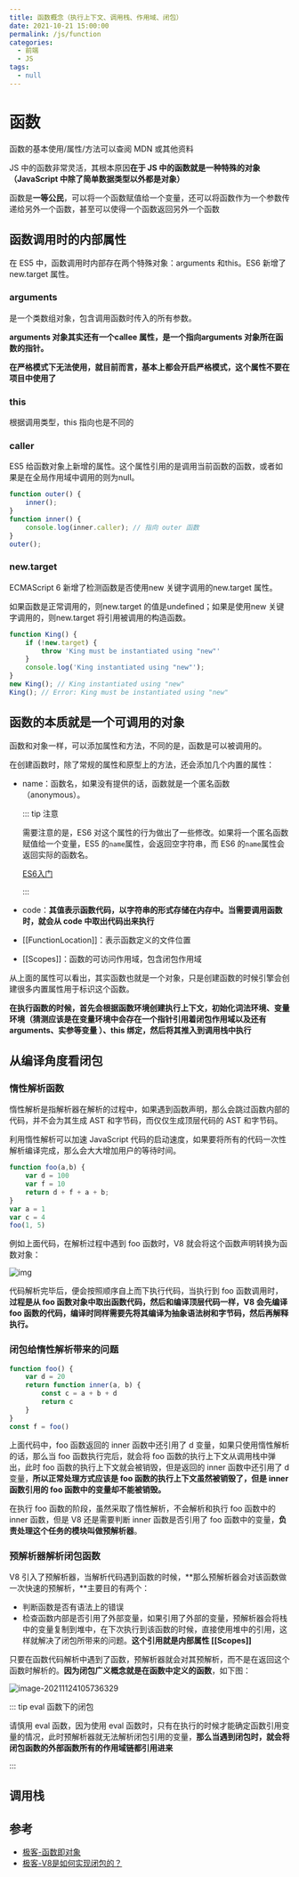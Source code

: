 ```yaml
---
title: 函数概念（执行上下文、调用栈、作用域、闭包）
date: 2021-10-21 15:00:00
permalink: /js/function
categories: 
  - 前端
  - JS
tags: 
  - null
---
```


# 函数

函数的基本使用/属性/方法可以查阅 MDN 或其他资料

JS 中的函数非常灵活，其根本原因**在于 JS 中的函数就是一种特殊的对象（JavaScript 中除了简单数据类型以外都是对象）**

函数是**一等公民**，可以将一个函数赋值给一个变量，还可以将函数作为一个参数传递给另外一个函数，甚至可以使得一个函数返回另外一个函数

## 函数调用时的内部属性

在 ES5 中，函数调用时内部存在两个特殊对象：arguments 和this。ES6 新增了 new.target 属性。

### arguments

是一个类数组对象，包含调用函数时传入的所有参数。

**arguments 对象其实还有一个callee 属性，是一个指向arguments 对象所在函数的指针。**

**在严格模式下无法使用，就目前而言，基本上都会开启严格模式，这个属性不要在项目中使用了**

### this

根据调用类型，this 指向也是不同的

### caller

ES5 给函数对象上新增的属性。这个属性引用的是调用当前函数的函数，或者如果是在全局作用域中调用的则为null。

```js
function outer() {
	inner();
}
function inner() {
	console.log(inner.caller); // 指向 outer 函数
}
outer();
```

### new.target

ECMAScript 6 新增了检测函数是否使用new 关键字调用的new.target 属性。

如果函数是正常调用的，则new.target 的值是undefined；如果是使用new 关键字调用的，则new.target 将引用被调用的构造函数。

```js
function King() {
	if (!new.target) {
		throw 'King must be instantiated using "new"'
	}
	console.log('King instantiated using "new"');
}
new King(); // King instantiated using "new"
King(); // Error: King must be instantiated using "new"
```

## 函数的本质就是一个可调用的对象

函数和对象一样，可以添加属性和方法，不同的是，函数是可以被调用的。

在创建函数时，除了常规的属性和原型上的方法，还会添加几个内置的属性：

* name：函数名，如果没有提供的话，函数就是一个匿名函数（anonymous）。

  ::: tip 注意

  需要注意的是，ES6 对这个属性的行为做出了一些修改。如果将一个匿名函数赋值给一个变量，ES5 的`name`属性，会返回空字符串，而 ES6 的`name`属性会返回实际的函数名。

  [ES6入门](https://es6.ruanyifeng.com/#docs/function#name-%E5%B1%9E%E6%80%A7)

  :::

* code：**其值表示函数代码，以字符串的形式存储在内存中。当需要调用函数时，就会从 code 中取出代码出来执行**

* [[FunctionLocation]]：表示函数定义的文件位置 

* [[Scopes]]：函数的可访问作用域，包含闭包作用域

从上面的属性可以看出，其实函数也就是一个对象，只是创建函数的时候引擎会创建很多内置属性用于标识这个函数。

**在执行函数的时候，首先会根据函数环境创建执行上下文，初始化词法环境、变量环境（猜测应该是在变量环境中会存在一个指针引用着闭包作用域以及还有 arguments、实参等变量 ）、this 绑定，然后将其推入到调用栈中执行**

## 从编译角度看闭包

### 惰性解析函数

惰性解析是指解析器在解析的过程中，如果遇到函数声明，那么会跳过函数内部的代码，并不会为其生成 AST 和字节码，而仅仅生成顶层代码的 AST 和字节码。

利用惰性解析可以加速 JavaScript 代码的启动速度，如果要将所有的代码一次性解析编译完成，那么会大大增加用户的等待时间。

```js
function foo(a,b) {
    var d = 100
    var f = 10
    return d + f + a + b;
}
var a = 1
var c = 4
foo(1, 5)
```

例如上面代码，在解析过程中遇到 foo 函数时，V8 就会将这个函数声明转换为函数对象：

![img](/img/43.jpg)

代码解析完毕后，便会按照顺序自上而下执行代码，当执行到 foo 函数调用时，**过程是从 foo 函数对象中取出函数代码，然后和编译顶层代码一样，V8 会先编译 foo 函数的代码，编译时同样需要先将其编译为抽象语法树和字节码，然后再解释执行。**

### 闭包给惰性解析带来的问题

```js
function foo() {
    var d = 20
    return function inner(a, b) {
        const c = a + b + d
        return c
    }
}
const f = foo()
```

上面代码中，foo 函数返回的 inner 函数中还引用了 d 变量，如果只使用惰性解析的话，那么当 foo 函数执行完后，就会将 foo 函数的执行上下文从调用栈中弹出，此时 foo 函数的执行上下文就会被销毁，但是返回的 inner 函数中还引用了 d 变量，**所以正常处理方式应该是 foo 函数的执行上下文虽然被销毁了，但是 inner 函数引用的 foo 函数中的变量却不能被销毁。**

在执行 foo 函数的阶段，虽然采取了惰性解析，不会解析和执行 foo 函数中的 inner 函数，但是 V8 还是需要判断 inner 函数是否引用了 foo 函数中的变量，**负责处理这个任务的模块叫做预解析器**。

### 预解析器解析闭包函数

V8 引入了预解析器，当解析代码遇到函数的时候，**那么预解析器会对该函数做一次快速的预解析，**主要目的有两个：

* 判断函数是否有语法上的错误
* 检查函数内部是否引用了外部变量，如果引用了外部的变量，预解析器会将栈中的变量复制到堆中，在下次执行到该函数的时候，直接使用堆中的引用，这样就解决了闭包所带来的问题。**这个引用就是内部属性 [[Scopes]]**

只要在函数代码解析中遇到了函数，预解析器就会对其预解析，而不是在返回这个函数时解析的。**因为闭包广义概念就是在函数中定义的函数**，如下图：

![image-20211124105736329](/img/44.png)

::: tip eval 函数下的闭包

请慎用 eval 函数，因为使用 eval 函数时，只有在执行的时候才能确定函数引用变量的情况，此时预解析器就无法解析闭包引用的变量，**那么当遇到闭包时，就会将闭包函数的外部函数所有的作用域链都引用进来**

:::

## 调用栈



## 参考

* [极客-函数即对象](https://time.geekbang.org/column/article/212123)
* [极客-V8是如何实现闭包的？](https://time.geekbang.org/column/article/223168)

